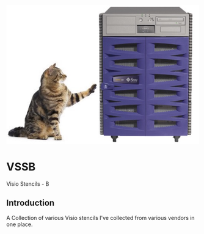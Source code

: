 ![alt tag](https://raw.githubusercontent.com/richardatlateralblast/vssb/master/vss.png)

VSSB
====

Visio Stencils - B

Introduction
------------

A Collection of various Visio stencils I've collected from various vendors in one place.
